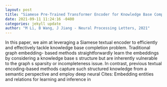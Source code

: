```yaml
--- 
layout: post 
title: "Siamese Pre-Trained Transformer Encoder for Knowledge Base Completion" 
date: 2021-09-11 11:24:16 -0400 
categories: jekyll update 
author: "M Li, B Wang, J Jiang - Neural Processing Letters, 2021" 
--- 
```

In this paper, we aim at leveraging a Siamese textual encoder to efficiently and effectively tackle knowledge base completion problem. Traditional graph embedding- based methods straightforwardly learn the embeddings by considering a knowledge base s structure but are inherently vulnerable to the graph s sparsity or incompleteness issue. In contrast, previous textual encoding-based methods capture such structured knowledge from a semantic perspective and employ deep neural Cites: Embedding entities and relations for learning and inference in